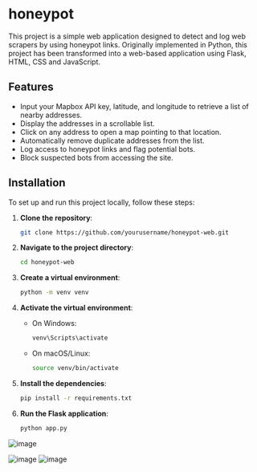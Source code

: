 # honeypot

This project is a simple web application designed to detect and log web scrapers by using honeypot links. Originally implemented in Python, this project has been transformed into a web-based application using Flask, HTML, CSS and JavaScript.

## Features

- Input your Mapbox API key, latitude, and longitude to retrieve a list of nearby addresses.
- Display the addresses in a scrollable list.
- Click on any address to open a map pointing to that location.
- Automatically remove duplicate addresses from the list.
- Log access to honeypot links and flag potential bots.
- Block suspected bots from accessing the site.

## Installation

To set up and run this project locally, follow these steps:

1. **Clone the repository**:
    ```sh
    git clone https://github.com/yourusername/honeypot-web.git
    ```

2. **Navigate to the project directory**:
    ```sh
    cd honeypot-web
    ```

3. **Create a virtual environment**:
    ```sh
    python -m venv venv
    ```

4. **Activate the virtual environment**:
    - On Windows:
        ```sh
        venv\Scripts\activate
        ```
    - On macOS/Linux:
        ```sh
        source venv/bin/activate
        ```

5. **Install the dependencies**:
    ```sh
    pip install -r requirements.txt
    ```

6. **Run the Flask application**:
    ```sh
    python app.py
    ```

![image](https://github.com/johannvig/honeypot/assets/102874093/8c21a71b-889e-459a-b7cf-811175985928)

![image](https://github.com/johannvig/honeypot/assets/102874093/543f2b81-e85c-4695-bd76-71724a2b6bf0)
![image](https://github.com/johannvig/honeypot/assets/102874093/57451315-42ea-4d20-a3d2-de2e64c47f23)

